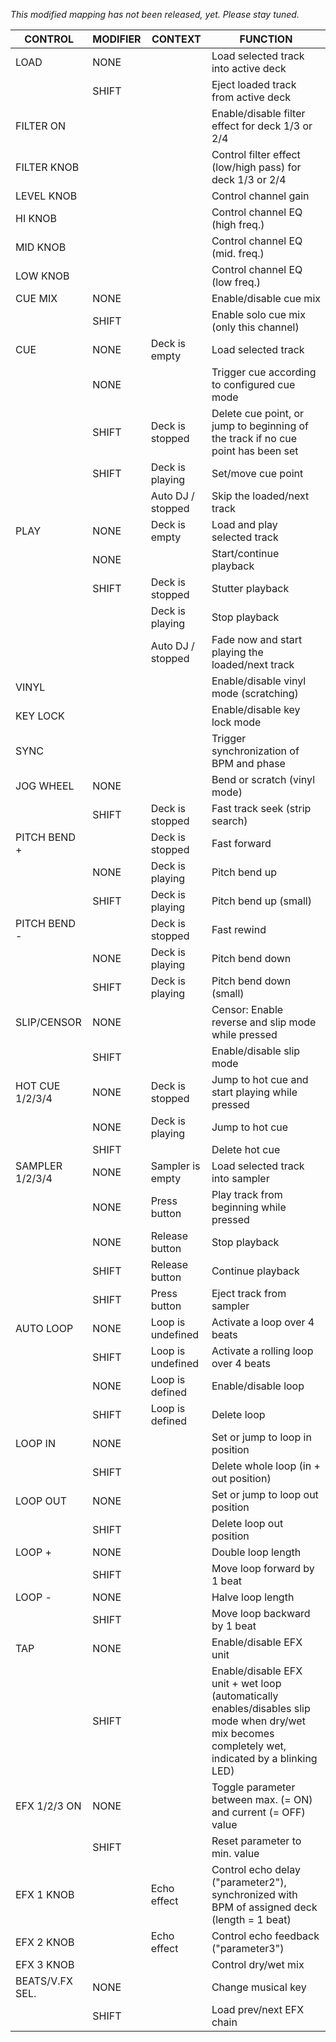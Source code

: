 *This modified mapping has not been released, yet. Please stay tuned.*

| CONTROL         | MODIFIER | CONTEXT           | FUNCTION                                                                                                                                           |
| --------------- | -------- | ----------------- | -------------------------------------------------------------------------------------------------------------------------------------------------- |
| LOAD            | NONE     |                   | Load selected track into active deck                                                                                                               |
|                 | SHIFT    |                   | Eject loaded track from active deck                                                                                                                |
| FILTER ON       |          |                   | Enable/disable filter effect for deck 1/3 or 2/4                                                                                                   |
| FILTER KNOB     |          |                   | Control filter effect (low/high pass) for deck 1/3 or 2/4                                                                                          |
| LEVEL KNOB      |          |                   | Control channel gain                                                                                                                               |
| HI KNOB         |          |                   | Control channel EQ (high freq.)                                                                                                                    |
| MID KNOB        |          |                   | Control channel EQ (mid. freq.)                                                                                                                    |
| LOW KNOB        |          |                   | Control channel EQ (low freq.)                                                                                                                     |
| CUE MIX         | NONE     |                   | Enable/disable cue mix                                                                                                                             |
|                 | SHIFT    |                   | Enable solo cue mix (only this channel)                                                                                                            |
| CUE             | NONE     | Deck is empty     | Load selected track                                                                                                                                |
|                 | NONE     |                   | Trigger cue according to configured cue mode                                                                                                       |
|                 | SHIFT    | Deck is stopped   | Delete cue point, or jump to beginning of the track if no cue point has been set                                                                   |
|                 | SHIFT    | Deck is playing   | Set/move cue point                                                                                                                                 |
|                 |          | Auto DJ / stopped | Skip the loaded/next track                                                                                                                         |
| PLAY            | NONE     | Deck is empty     | Load and play selected track                                                                                                                       |
|                 | NONE     |                   | Start/continue playback                                                                                                                            |
|                 | SHIFT    | Deck is stopped   | Stutter playback                                                                                                                                   |
|                 |          | Deck is playing   | Stop playback                                                                                                                                      |
|                 |          | Auto DJ / stopped | Fade now and start playing the loaded/next track                                                                                                   |
| VINYL           |          |                   | Enable/disable vinyl mode (scratching)                                                                                                             |
| KEY LOCK        |          |                   | Enable/disable key lock mode                                                                                                                       |
| SYNC            |          |                   | Trigger synchronization of BPM and phase                                                                                                           |
| JOG WHEEL       | NONE     |                   | Bend or scratch (vinyl mode)                                                                                                                       |
|                 | SHIFT    | Deck is stopped   | Fast track seek (strip search)                                                                                                                     |
| PITCH BEND +    |          | Deck is stopped   | Fast forward                                                                                                                                       |
|                 | NONE     | Deck is playing   | Pitch bend up                                                                                                                                      |
|                 | SHIFT    | Deck is playing   | Pitch bend up (small)                                                                                                                              |
| PITCH BEND -    |          | Deck is stopped   | Fast rewind                                                                                                                                        |
|                 | NONE     | Deck is playing   | Pitch bend down                                                                                                                                    |
|                 | SHIFT    | Deck is playing   | Pitch bend down (small)                                                                                                                            |
| SLIP/CENSOR     | NONE     |                   | Censor: Enable reverse and slip mode while pressed                                                                                                 |
|                 | SHIFT    |                   | Enable/disable slip mode                                                                                                                           |
| HOT CUE 1/2/3/4 | NONE     | Deck is stopped   | Jump to hot cue and start playing while pressed                                                                                                    |
|                 | NONE     | Deck is playing   | Jump to hot cue                                                                                                                                    |
|                 | SHIFT    |                   | Delete hot cue                                                                                                                                     |
| SAMPLER 1/2/3/4 | NONE     | Sampler is empty  | Load selected track into sampler                                                                                                                   |
|                 | NONE     | Press button      | Play track from beginning while pressed                                                                                                            |
|                 | NONE     | Release button    | Stop playback                                                                                                                                      |
|                 | SHIFT    | Release button    | Continue playback                                                                                                                                  |
|                 | SHIFT    | Press button      | Eject track from sampler                                                                                                                           |
| AUTO LOOP       | NONE     | Loop is undefined | Activate a loop over 4 beats                                                                                                                       |
|                 | SHIFT    | Loop is undefined | Activate a rolling loop over 4 beats                                                                                                               |
|                 | NONE     | Loop is defined   | Enable/disable loop                                                                                                                                |
|                 | SHIFT    | Loop is defined   | Delete loop                                                                                                                                        |
| LOOP IN         | NONE     |                   | Set or jump to loop in position                                                                                                                    |
|                 | SHIFT    |                   | Delete whole loop (in + out position)                                                                                                              |
| LOOP OUT        | NONE     |                   | Set or jump to loop out position                                                                                                                   |
|                 | SHIFT    |                   | Delete loop out position                                                                                                                           |
| LOOP +          | NONE     |                   | Double loop length                                                                                                                                 |
|                 | SHIFT    |                   | Move loop forward by 1 beat                                                                                                                        |
| LOOP -          | NONE     |                   | Halve loop length                                                                                                                                  |
|                 | SHIFT    |                   | Move loop backward by 1 beat                                                                                                                       |
| TAP             | NONE     |                   | Enable/disable EFX unit                                                                                                                            |
|                 | SHIFT    |                   | Enable/disable EFX unit + wet loop (automatically enables/disables slip mode when dry/wet mix becomes completely wet, indicated by a blinking LED) |
| EFX 1/2/3 ON    | NONE     |                   | Toggle parameter between max. (= ON) and current (= OFF) value                                                                                     |
|                 | SHIFT    |                   | Reset parameter to min. value                                                                                                                      |
| EFX 1 KNOB      |          | Echo effect       | Control echo delay ("parameter2"), synchronized with BPM of assigned deck (length = 1 beat)                                                        |
| EFX 2 KNOB      |          | Echo effect       | Control echo feedback ("parameter3")                                                                                                               |
| EFX 3 KNOB      |          |                   | Control dry/wet mix                                                                                                                                |
| BEATS/V.FX SEL. | NONE     |                   | Change musical key                                                                                                                                 |
|                 | SHIFT    |                   | Load prev/next EFX chain                                                                                                                           |
